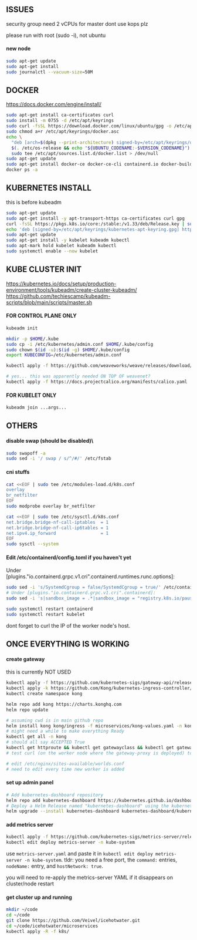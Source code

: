 ## ISSUES
security group
need 2 vCPUs for master
dont use kops plz
<!-- https://mrmaheshrajput.medium.com/deploy-kubernetes-cluster-on-aws-ec2-instances-f3eeca9e95f1 -->
please run with root (sudo -i), not ubuntu

#### new node
```sh
sudo apt-get update
sudo apt-get install
sudo journalctl --vacuum-size=50M
```


## DOCKER
https://docs.docker.com/engine/install/

```sh
sudo apt-get install ca-certificates curl
sudo install -m 0755 -d /etc/apt/keyrings
sudo curl -fsSL https://download.docker.com/linux/ubuntu/gpg -o /etc/apt/keyrings/docker.asc
sudo chmod a+r /etc/apt/keyrings/docker.asc
echo \
  "deb [arch=$(dpkg --print-architecture) signed-by=/etc/apt/keyrings/docker.asc] https://download.docker.com/linux/ubuntu \
  $(. /etc/os-release && echo "${UBUNTU_CODENAME:-$VERSION_CODENAME}") stable" | \
  sudo tee /etc/apt/sources.list.d/docker.list > /dev/null
sudo apt-get update
sudo apt-get install docker-ce docker-ce-cli containerd.io docker-buildx-plugin docker-compose-plugin
docker ps -a
```


## KUBERNETES INSTALL
this is before kubeadm

```sh
sudo apt-get update
sudo apt-get install -y apt-transport-https ca-certificates curl gpg
curl -fsSL https://pkgs.k8s.io/core:/stable:/v1.33/deb/Release.key | sudo gpg --dearmor -o /etc/apt/keyrings/kubernetes-apt-keyring.gpg
echo 'deb [signed-by=/etc/apt/keyrings/kubernetes-apt-keyring.gpg] https://pkgs.k8s.io/core:/stable:/v1.33/deb/ /' | sudo tee /etc/apt/sources.list.d/kubernetes.list
sudo apt-get update
sudo apt-get install -y kubelet kubeadm kubectl
sudo apt-mark hold kubelet kubeadm kubectl
sudo systemctl enable --now kubelet
```


## KUBE CLUSTER INIT
https://kubernetes.io/docs/setup/production-environment/tools/kubeadm/create-cluster-kubeadm/
https://github.com/techiescamp/kubeadm-scripts/blob/main/scripts/master.sh

#### FOR CONTROL PLANE ONLY
```sh
kubeadm init

mkdir -p $HOME/.kube
sudo cp -i /etc/kubernetes/admin.conf $HOME/.kube/config
sudo chown $(id -u):$(id -g) $HOME/.kube/config
export KUBECONFIG=/etc/kubernetes/admin.conf

kubectl apply -f https://github.com/weaveworks/weave/releases/download/v2.8.1/weave-daemonset-k8s.yaml

# yes... this was apparently needed ON TOP OF weavenet?
kubectl apply -f https://docs.projectcalico.org/manifests/calico.yaml
```

#### FOR KUBELET ONLY
```sh
kubeadm join ...args...
```

## OTHERS

#### disable swap (should be disabled)\
```sh
sudo swapoff -a
sudo sed -i '/ swap / s/^/#/' /etc/fstab
```

#### cni stuffs
```sh
cat <<EOF | sudo tee /etc/modules-load.d/k8s.conf
overlay
br_netfilter
EOF
sudo modprobe overlay br_netfilter

cat <<EOF | sudo tee /etc/sysctl.d/k8s.conf
net.bridge.bridge-nf-call-iptables  = 1
net.bridge.bridge-nf-call-ip6tables = 1
net.ipv4.ip_forward                 = 1
EOF
sudo sysctl --system
```

#### Edit /etc/containerd/config.toml if you haven't yet
Under [plugins."io.containerd.grpc.v1.cri".containerd.runtimes.runc.options]:
```sh
sudo sed -i 's/SystemdCgroup = false/SystemdCgroup = true/' /etc/containerd/config.toml
# Under [plugins."io.containerd.grpc.v1.cri".containerd]:
sudo sed -i 's|sandbox_image = .*|sandbox_image = "registry.k8s.io/pause:3.9"|' /etc/containerd/config.toml

sudo systemctl restart containerd
sudo systemctl restart kubelet
```

dont forget to curl the IP of the worker node's host.

## ONCE EVERYTHING IS WORKING

<!-- #### create ingress
```sh
curl https://baltocdn.com/helm/signing.asc | gpg --dearmor | sudo tee /usr/share/keyrings/helm.gpg > /dev/null
sudo apt-get install apt-transport-https --yes
echo "deb [arch=$(dpkg --print-architecture) signed-by=/usr/share/keyrings/helm.gpg] https://baltocdn.com/helm/stable/debian/ all main" | sudo tee /etc/apt/sources.list.d/helm-stable-debian.list
sudo apt-get update
sudo apt-get install helm

# by gpt
kubectl apply -f https://raw.githubusercontent.com/kubernetes/ingress-nginx/controller-v1.10.1/deploy/static/provider/aws/deploy.yaml
# assuming cwd is in main github repo
kubectl apply microservices/k8s/ingress
``` -->

#### create gateway
this is currently NOT USED
<!-- https://medium.com/@martin.hodges/using-kong-to-access-kubernetes-services-using-a-gateway-resource-with-no-cloud-provided-8a1bcd396be9 -->
<!-- https://gateway-api.sigs.k8s.io/guides/http-routing/ -->
```sh
kubectl apply -f https://github.com/kubernetes-sigs/gateway-api/releases/download/v1.3.0/standard-install.yaml
kubectl apply -k https://github.com/Kong/kubernetes-ingress-controller/config/crd
kubectl create namespace kong

helm repo add kong https://charts.konghq.com
helm repo update

# assuming cwd is in main github repo
helm install kong kong/ingress -f microservices/kong-values.yaml -n kong
# might need a while to make everything Ready
kubectl get all -n kong
# should all say ACCEPTED True
kubectl get httproute && kubectl get gatewayclass && kubectl get gateway
# test curl (on the worker node where the gateway-proxy is deployed) to the nodePort

# edit /etc/nginx/sites-available/worlds.conf
# need to edit every time new worker is added
```

#### set up admin panel
```sh
# Add kubernetes-dashboard repository
helm repo add kubernetes-dashboard https://kubernetes.github.io/dashboard/
# Deploy a Helm Release named "kubernetes-dashboard" using the kubernetes-dashboard chart
helm upgrade --install kubernetes-dashboard kubernetes-dashboard/kubernetes-dashboard --create-namespace --namespace kubernetes-dashboard
```

#### add metrics server
```sh
kubectl apply -f https://github.com/kubernetes-sigs/metrics-server/releases/latest/download/components.yaml
kubectl edit deploy metrics-server -n kube-system
```
use `metrics-server.yaml` and paste it in `kubectl edit deploy metrics-server -n kube-system`. tldr: you need a free port, the `command:` entries, `nodeName:` entry, and `hostNetwork: true`.

you will need to re-apply the metrics-server YAML if it disappears on cluster/node restart
<!-- https://kubernetes.io/docs/tasks/run-application/horizontal-pod-autoscale-walkthrough/ -->

#### get cluster up and running
```sh
mkdir ~/code
cd ~/code
git clone https://github.com/Veivel/icehotwater.git
cd ~/code/icehotwater/microservices
kubectl apply -R -f k8s/

